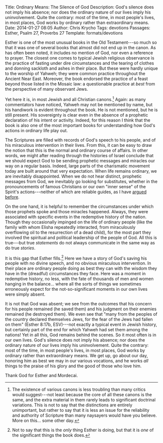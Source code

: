 Title: Ordinary Means: The Silence of God
Description: God's silence does not imply his absence; nor does the ordinary nature of our lives imply his uninvolvement. Quite the contrary: most of the time, in most people's lives, in most places, God works by ordinary rather than extraordinary means.
Date: 2014-01-27 08:05
Author: Chris Krycho
Tags: devotions
Passages: Esther, Psalm 27, Proverbs 27
Template: formats/devotions

Esther is one of the most unusual books in the Old Testament---so much so that it was one of several books that almost did not end up in the canon. As has often been noted, it includes no mention of God, nor even a reference to prayer. The closest one comes to typical Jewish religious observance is the practice of fasting under dire circumstances and the tearing of clothes and donning sackloth and ashes in their place. But these were hardly unique to the worship of Yahweh; they were common practice throughout the Ancient Near East. Moreover, the book endorsed the practice of a feast beyond those listed in the Mosaic law: a questionable practice at *best* from the perspective of many observant Jews.

Yet here it is, in most Jewish and all Christian canons.[^canon] Again: as many commentators have noticed, Yahweh may not be mentioned by name, but his handiwork is evident throughout the book. He is not mentioned, but he is still present. His sovereignty is clear even in the absence of a prophetic declaration of his intent or activity. Indeed, for this reason I think that the book is also one of the most important books for understanding how God's actions in ordinary life play out.

The Scriptures are filled with records of God's speech to his people, and of his miraculous intervention in their lives. From this, it can be easy to draw the notion that this is the normal and ordinary course of affairs. In other words, we might after reading through the histories of Israel conclude that we should expect God to be sending prophetic messages and miracles our way on a regular basis. Indeed,  large parts of the charismatic movement today are built around that very expectation. When life remains ordinary, we are inevitably disappointed. When we do not hear distinct, prophetic messages from God, we inevitably go looking for substitutes, whether in the pronouncements of famous Christians or our own "inner sense" of the Spirit's actions---neither of which are reliable guides, as I have [argued before](http://2012-2013.chriskrycho.com/theology/will-of-god/).

On the one hand, it is helpful to remember the circumstances under which those prophets spoke and those miracles happened. Always, they were associated with specific events in the redemptive history of the nation. Though they occasionally impinged on the life of ordinary people (like the family with whom Elisha repeatedly interacted, from miraculously overflowing oil to the resurrection of a dead child), for the most part they involved the spiritual and political leadership of the people of God. All this is true---but true *statements* do not always communicate in the same way as do true *stories*.

It is this gap that Esther fills.[^gap] Here we have a story of God's saving his people with no divine speech, and no obvious miraculous intervention. In their place are ordinary people doing as best they can with the wisdom they have in the (dreadful) circumstances they face. Here was a moment in redemptive history, no less, with the fate of thousands of men and women hanging in the balance... where all the sorts of things we sometimes erroneously expect for the not-so-significant moments in our own lives were simply absent.

It is not that God was absent; we see from the outcomes that his concern for his people remained (he saved them) and his judgment on their enemies remained (he destroyed them). We even see that "many from the peoples of the country declared themselves Jews, for the fear of the Jews had fallen on them" (Esther 8:17b, ESV)---not exactly a typical event in Jewish history, but certainly part of the end for which Yahweh had set them among the nations! Yet in all this, God remains behind the scenes. So it most often is in our own lives. God's silence does not imply his absence; nor does the ordinary nature of our lives imply his uninvolvement. Quite the contrary: most of the time, in most people's lives, in most places, God works by ordinary rather than extraordinary means. We get up, go about our day, honoring him as best we may in our various vocations, and he works *all* things to the praise of his glory and the good of those who love him.

Thank God for Esther and Mordecai.

[^canon]: The existence of various canons is less troubling than many critics would suggest---not least because the core of all these canons is the same, and the extra material in them rarely leads to significant doctrinal variations. This is not to say that the distinctions are entirely unimportant, but rather to say that it is less an issue for the reliability and authority of Scripture than many naysayers would have you believe. More on this... some other day.

[^gap]: Not to say that this is the *only* thing Esther is doing, but that it is *one* of the significant things the book does.
